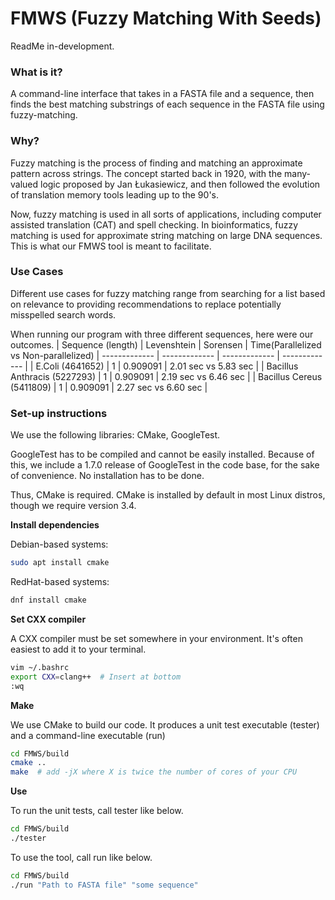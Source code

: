 # FMWS (Fuzzy Matching With Seeds)

ReadMe in-development.


### What is it?

A command-line interface that takes in a FASTA file and a sequence, then finds the best matching substrings of each sequence in the FASTA file using fuzzy-matching.

### Why?

Fuzzy matching is the process of finding and matching an approximate pattern across strings. The concept started back in 1920, with the many-valued logic proposed by Jan Łukasiewicz, and then followed the evolution of translation memory tools leading up to the 90's.

Now, fuzzy matching is used in all sorts of applications, including computer assisted translation (CAT) and spell checking. In bioinformatics, fuzzy matching is used for approximate string matching on large DNA sequences. This is what our FMWS tool is meant to facilitate.

###  Use Cases

Different use cases for fuzzy matching range from searching for a list based on relevance to providing recommendations to replace potentially misspelled search words. 

When running our program with three different sequences, here were our outcomes.
| Sequence (length)  | Levenshtein | Sorensen | Time(Parallelized vs Non-parallelized)
| ------------- | ------------- | ------------- | ------------- |
| E.Coli (4641652)  | 1  | 0.909091  | 2.01 sec vs 5.83 sec  |
| Bacillus Anthracis (5227293)  | 1  | 0.909091  | 2.19 sec vs 6.46 sec  |
| Bacillus Cereus (5411809)  | 1  | 0.909091  | 2.27 sec vs 6.60 sec  |


### Set-up instructions

We use the following libraries: CMake, GoogleTest. 

GoogleTest has to be compiled and cannot be easily installed. Because of this, we include a 1.7.0 release of GoogleTest in the code base, for the sake of convenience. No installation has to be done. 

Thus, CMake is required. CMake is installed by default in most Linux distros, though we require version 3.4.


__Install dependencies__

Debian-based systems:

```sh
sudo apt install cmake
```

RedHat-based systems:
```sh
dnf install cmake
```

__Set CXX compiler__

A CXX compiler must be set somewhere in your environment. It's often easiest to add it to your terminal.

```sh
vim ~/.bashrc
export CXX=clang++  # Insert at bottom
:wq
```

__Make__

We use CMake to build our code. It produces a unit test executable (tester) and a command-line executable (run)

```sh
cd FMWS/build
cmake ..
make  # add -jX where X is twice the number of cores of your CPU
```

__Use__

To run the unit tests, call tester like below.

```sh
cd FMWS/build
./tester
```

To use the tool, call run like below.

```sh
cd FMWS/build
./run "Path to FASTA file" "some sequence"
```
